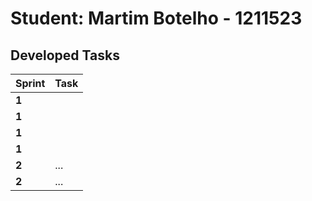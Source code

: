 # Student: Martim Botelho - 1211523

## Developed Tasks

| Sprint | Task |
|--------|------|
| **1**  |      |
| **1**  |      |
| **1**  |      |
| **1**  |      |
| **2**  | ...  |
| **2**  | ...  |